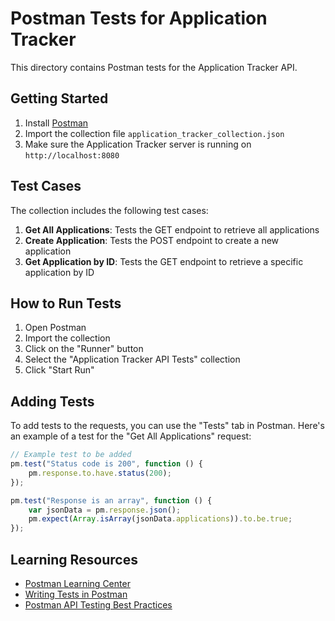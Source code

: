 # Postman Tests for Application Tracker

This directory contains Postman tests for the Application Tracker API.

## Getting Started

1. Install [Postman](https://www.postman.com/downloads/)
2. Import the collection file `application_tracker_collection.json`
3. Make sure the Application Tracker server is running on `http://localhost:8080`

## Test Cases

The collection includes the following test cases:

1. **Get All Applications**: Tests the GET endpoint to retrieve all applications
2. **Create Application**: Tests the POST endpoint to create a new application
3. **Get Application by ID**: Tests the GET endpoint to retrieve a specific application by ID

## How to Run Tests

1. Open Postman
2. Import the collection
3. Click on the "Runner" button
4. Select the "Application Tracker API Tests" collection
5. Click "Start Run"

## Adding Tests

To add tests to the requests, you can use the "Tests" tab in Postman. Here's an example of a test for the "Get All Applications" request:

```javascript
// Example test to be added
pm.test("Status code is 200", function () {
    pm.response.to.have.status(200);
});

pm.test("Response is an array", function () {
    var jsonData = pm.response.json();
    pm.expect(Array.isArray(jsonData.applications)).to.be.true;
});
```

## Learning Resources

- [Postman Learning Center](https://learning.postman.com/)
- [Writing Tests in Postman](https://learning.postman.com/docs/writing-scripts/test-scripts/)
- [Postman API Testing Best Practices](https://blog.postman.com/api-testing-best-practices/)
